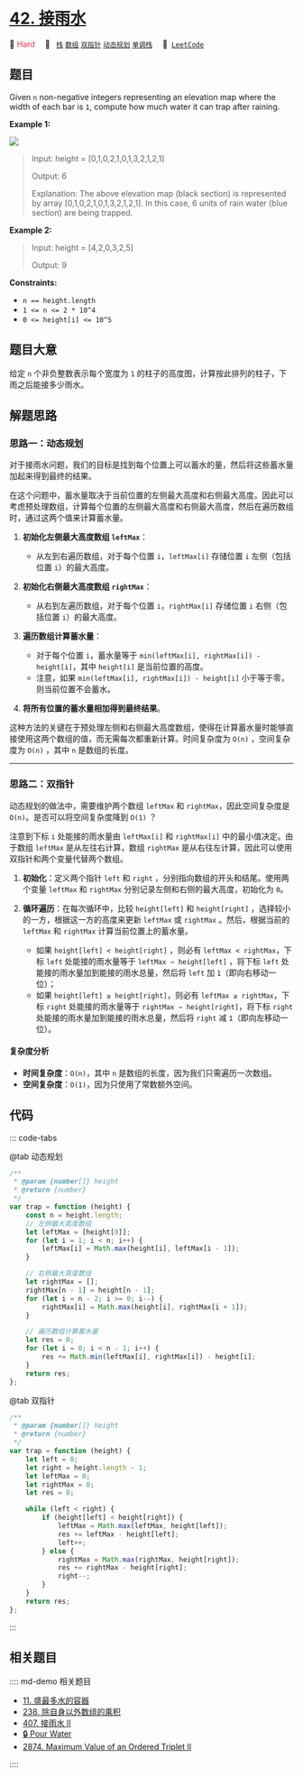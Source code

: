 # [42. 接雨水](https://leetcode.com/problems/trapping-rain-water)

🔴 <font color=#ff334b>Hard</font>&emsp; 🔖&ensp; [`栈`](/leetcode/outline/tag/stack.md) [`数组`](/leetcode/outline/tag/array.md) [`双指针`](/leetcode/outline/tag/two-pointers.md) [`动态规划`](/leetcode/outline/tag/dynamic-programming.md) [`单调栈`](/leetcode/outline/tag/monotonic-stack.md)&emsp; 🔗&ensp;[`LeetCode`](https://leetcode.com/problems/trapping-rain-water/)

## 题目

Given `n` non-negative integers representing an elevation map where the width
of each bar is `1`, compute how much water it can trap after raining.

**Example 1:**

![](https://assets.leetcode.com/uploads/2018/10/22/rainwatertrap.png)

> Input: height = [0,1,0,2,1,0,1,3,2,1,2,1]
>
> Output: 6
>
> Explanation: The above elevation map (black section) is represented by array [0,1,0,2,1,0,1,3,2,1,2,1]. In this case, 6 units of rain water (blue section) are being trapped.

**Example 2:**

> Input: height = [4,2,0,3,2,5]
>
> Output: 9

**Constraints:**

- `n == height.length`
- `1 <= n <= 2 * 10^4`
- `0 <= height[i] <= 10^5`

## 题目大意

给定 `n` 个非负整数表示每个宽度为 `1` 的柱子的高度图，计算按此排列的柱子，下雨之后能接多少雨水。

## 解题思路

### 思路一：动态规划

对于接雨水问题，我们的目标是找到每个位置上可以蓄水的量，然后将这些蓄水量加起来得到最终的结果。

在这个问题中，蓄水量取决于当前位置的左侧最大高度和右侧最大高度。因此可以考虑预处理数组，计算每个位置的左侧最大高度和右侧最大高度，然后在遍历数组时，通过这两个值来计算蓄水量。

1. **初始化左侧最大高度数组 `leftMax`**：

   - 从左到右遍历数组，对于每个位置 `i`，`leftMax[i]` 存储位置 `i` 左侧（包括位置 `i`）的最大高度。

2. **初始化右侧最大高度数组 `rightMax`**：

   - 从右到左遍历数组，对于每个位置 `i`，`rightMax[i]` 存储位置 `i` 右侧（包括位置 `i`）的最大高度。

3. **遍历数组计算蓄水量**：

   - 对于每个位置 `i`，蓄水量等于 `min(leftMax[i], rightMax[i]) - height[i]`，其中 `height[i]` 是当前位置的高度。
   - 注意，如果 `min(leftMax[i], rightMax[i]) - height[i]` 小于等于零，则当前位置不会蓄水。

4. **将所有位置的蓄水量相加得到最终结果**。

这种方法的关键在于预处理左侧和右侧最大高度数组，使得在计算蓄水量时能够直接使用这两个数组的值，而无需每次都重新计算。时间复杂度为 `O(n)` ，空间复杂度为 `O(n)` ，其中 `n` 是数组的长度。

---

### 思路二：双指针

动态规划的做法中，需要维护两个数组 `leftMax` 和 `rightMax`，因此空间复杂度是 `O(n)`。是否可以将空间复杂度降到 `O(1)` ？

注意到下标 `i` 处能接的雨水量由 `leftMax[i]` 和 `rightMax[i]` 中的最小值决定。由于数组 `leftMax` 是从左往右计算，数组 `rightMax` 是从右往左计算，因此可以使用双指针和两个变量代替两个数组。

1. **初始化**：定义两个指针 `left` 和 `right` ，分别指向数组的开头和结尾。使用两个变量 `leftMax` 和 `rightMax` 分别记录左侧和右侧的最大高度，初始化为 `0`。

2. **循环遍历**：在每次循环中，比较 `height[left]` 和 `height[right]` ，选择较小的一方，根据这一方的高度来更新 `leftMax` 或 `rightMax` 。然后，根据当前的 `leftMax` 和 `rightMax` 计算当前位置上的蓄水量。
   - 如果 `height[left] < height[right]` ，则必有 `leftMax < rightMax`，下标 `left` 处能接的雨水量等于 `leftMax − height[left]` ，将下标 `left` 处能接的雨水量加到能接的雨水总量，然后将 `left` 加 `1`（即向右移动一位）；
   - 如果 `height[left] ≥ height[right]`，则必有 `leftMax ≥ rightMax`，下标 `right` 处能接的雨水量等于 `rightMax − height[right]`，将下标 `right` 处能接的雨水量加到能接的雨水总量，然后将 `right` 减 `1`（即向左移动一位）。

#### 复杂度分析

- **时间复杂度**：`O(n)`，其中 `n` 是数组的长度，因为我们只需遍历一次数组。
- **空间复杂度**：`O(1)`，因为只使用了常数额外空间。

## 代码

::: code-tabs

@tab 动态规划

```javascript
/**
 * @param {number[]} height
 * @return {number}
 */
var trap = function (height) {
	const n = height.length;
	// 左侧最大高度数组
	let leftMax = [height[0]];
	for (let i = 1; i < n; i++) {
		leftMax[i] = Math.max(height[i], leftMax[i - 1]);
	}

	// 右侧最大高度数组
	let rightMax = [];
	rightMax[n - 1] = height[n - 1];
	for (let i = n - 2; i >= 0; i--) {
		rightMax[i] = Math.max(height[i], rightMax[i + 1]);
	}

	// 遍历数组计算蓄水量
	let res = 0;
	for (let i = 0; i < n - 1; i++) {
		res += Math.min(leftMax[i], rightMax[i]) - height[i];
	}
	return res;
};
```

@tab 双指针

```javascript
/**
 * @param {number[]} height
 * @return {number}
 */
var trap = function (height) {
	let left = 0;
	let right = height.length - 1;
	let leftMax = 0;
	let rightMax = 0;
	let res = 0;

	while (left < right) {
		if (height[left] < height[right]) {
			leftMax = Math.max(leftMax, height[left]);
			res += leftMax - height[left];
			left++;
		} else {
			rightMax = Math.max(rightMax, height[right]);
			res += rightMax - height[right];
			right--;
		}
	}
	return res;
};
```

:::

## 相关题目

:::: md-demo 相关题目

- [11. 盛最多水的容器](./0011.md)
- [238. 除自身以外数组的乘积](./0238.md)
- [407. 接雨水 II](https://leetcode.com/problems/trapping-rain-water-ii)
- [🔒 Pour Water](https://leetcode.com/problems/pour-water)
- [2874. Maximum Value of an Ordered Triplet II](https://leetcode.com/problems/maximum-value-of-an-ordered-triplet-ii)

::::
